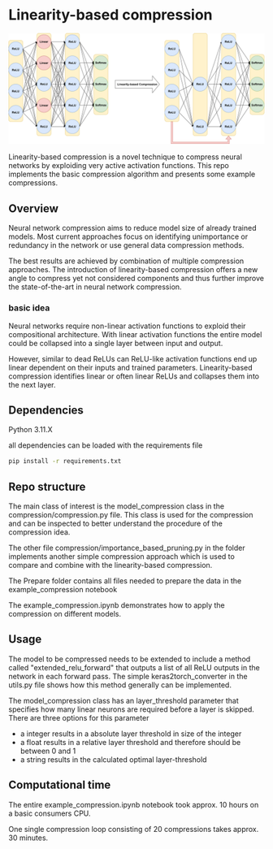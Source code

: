 # Linearity-based compression
![Figure1](assets/figure1.svg)

Linearity-based compression is a novel technique to compress neural networks by exploiding very active activation functions. This repo implements the basic compression algorithm and presents some example compressions.

## Overview 
Neural network compression aims to reduce model size of already trained models. Most current approaches focus on identifying unimportance or redundancy in the network or use general data compression methods.

The best results are achieved by combination of multiple compression approaches. The introduction of linearity-based compression offers a new angle to compress yet not considered components and thus further improve the state-of-the-art in neural network compression.

### basic idea

Neural networks require non-linear activation functions to exploid their compositional architecture. With linear activation functions the entire model could be collapsed into a single layer between input and output.

However, similar to dead ReLUs can ReLU-like activation functions end up linear dependent on their inputs and trained parameters. Linearity-based compression identifies linear or often linear ReLUs and collapses them into the next layer. 

## Dependencies

Python 3.11.X

all dependencies can be loaded with the requirements file

```sh
pip install -r requirements.txt
```

## Repo structure

The main class of interest is the model_compression class in the compression/compression.py file. This class is used for the compression and can be inspected to better understand the procedure of the compression idea.

The other file compression/importance_based_pruning.py in the folder implements another simple compression approach which is used to compare and combine with the linearity-based compression.

The Prepare folder contains all files needed to prepare the data in the example_compression notebook

The example_compression.ipynb demonstrates how to apply the compression on different models.

## Usage

The model to be compressed needs to be extended to include a method called "extended_relu_forward" that outputs a list of all ReLU outputs in the network in each forward pass. The simple keras2torch_converter in the utils.py file shows how this method generally can be implemented.

The model_compression class has an layer_threshold parameter that specifies how many linear neurons are required before a layer is skipped. There are three options for this parameter
- a integer results in a absolute layer threshold in size of the integer
- a float results in a relative layer threshold and therefore should be between 0 and 1
- a string results in the calculated optimal layer-threshold 

## Computational time

The entire example_compression.ipynb notebook took approx. 10 hours on a basic consumers CPU.

One single compression loop consisting of 20 compressions takes approx. 30 minutes.
